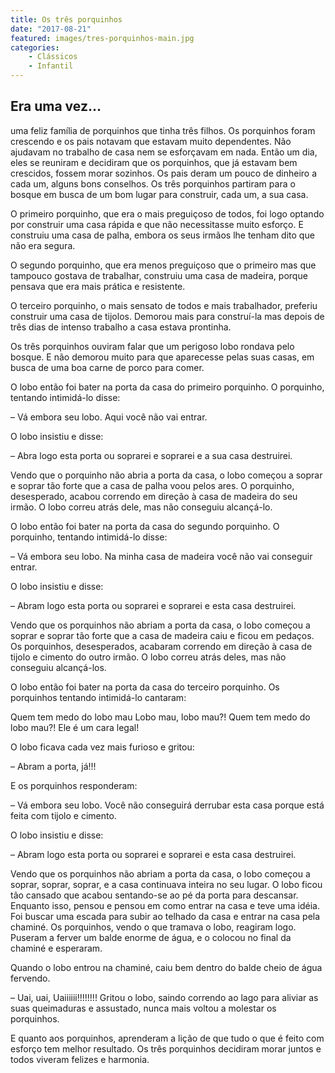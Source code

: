 ```yaml
---
title: Os três porquinhos
date: "2017-08-21"
featured: images/tres-porquinhos-main.jpg
categories:
    - Clássicos
    - Infantil
---
```

## Era uma vez...
uma feliz família de porquinhos que tinha três filhos. Os porquinhos foram crescendo e os pais notavam que estavam muito dependentes. Não ajudavam no trabalho de casa nem se esforçavam em nada. Então um dia, eles se reuniram e decidiram que os porquinhos, que já estavam bem crescidos, fossem morar sozinhos. Os pais deram um pouco de dinheiro a cada um, alguns bons conselhos. Os três porquinhos partiram para o bosque em busca de um bom lugar para construir, cada um, a sua casa.

O primeiro porquinho, que era o mais preguiçoso de todos, foi logo optando por construir uma casa rápida e que não necessitasse muito esforço. E construiu uma casa de palha, embora os seus irmãos lhe tenham dito que não era segura.

O segundo porquinho, que era menos preguiçoso que o primeiro mas que tampouco gostava de trabalhar, construiu uma casa de madeira, porque pensava que era mais prática e resistente.

O terceiro porquinho, o mais sensato de todos e mais trabalhador, preferiu construir uma casa de tijolos. Demorou mais para construí-la mas depois de três dias de intenso trabalho a casa estava prontinha.

Os três porquinhos ouviram falar que um perigoso lobo rondava pelo bosque. E não demorou muito para que aparecesse pelas suas casas, em busca de uma boa carne de porco para comer.

O lobo então foi bater na porta da casa do primeiro porquinho. O porquinho, tentando intimidá-lo disse:

– Vá embora seu lobo. Aqui você não vai entrar.

O lobo insistiu e disse:

– Abra logo esta porta ou soprarei e soprarei e a sua casa destruirei.

Vendo que o porquinho não abria a porta da casa, o lobo começou a soprar e soprar tão forte que a casa de palha voou pelos ares. O porquinho, desesperado, acabou correndo em direção à casa de madeira do seu irmão. O lobo correu atrás dele, mas não conseguiu alcançá-lo.

O lobo então foi bater na porta da casa do segundo porquinho. O porquinho, tentando intimidá-lo disse:

– Vá embora seu lobo. Na minha casa de madeira você não vai conseguir entrar.

O lobo insistiu e disse:

– Abram logo esta porta ou soprarei e soprarei e esta casa destruirei.

Vendo que os porquinhos não abriam a porta da casa, o lobo começou a soprar e soprar tão forte que a casa de madeira caiu e ficou em pedaços. Os porquinhos, desesperados, acabaram correndo em direção à casa de tijolo e cimento do outro irmão. O lobo correu atrás deles, mas não conseguiu alcançá-los.

O lobo então foi bater na porta da casa do terceiro porquinho. Os porquinhos tentando intimidá-lo cantaram:

Quem tem medo do lobo mau
Lobo mau, lobo mau?!
Quem tem medo do lobo mau?!
Ele é um cara legal!

O lobo ficava cada vez mais furioso e gritou:

– Abram a porta, já!!!

E os porquinhos responderam:

– Vá embora seu lobo. Você não conseguirá derrubar esta casa porque está feita com tijolo e cimento.

O lobo insistiu e disse:

– Abram logo esta porta ou soprarei e soprarei e esta casa destruirei.

Vendo que os porquinhos não abriam a porta da casa, o lobo começou a soprar, soprar, soprar, e a casa continuava inteira no seu lugar. O lobo ficou tão cansado que acabou sentando-se ao pé da porta para descansar. Enquanto isso, pensou e pensou em como entrar na casa e teve uma idéia. Foi buscar uma escada para subir ao telhado da casa e entrar na casa pela chaminé. Os porquinhos, vendo o que tramava o lobo, reagiram logo. Puseram a ferver um balde enorme de água, e o colocou no final da chaminé e esperaram.

Quando o lobo entrou na chaminé, caiu bem dentro do balde cheio de água fervendo.

– Uai, uai, Uaiiiiii!!!!!!!! Gritou o lobo, saindo correndo ao lago para aliviar as suas queimaduras e assustado, nunca mais voltou a molestar os porquinhos.

E quanto aos porquinhos, aprenderam a lição de que tudo o que é feito com esforço tem melhor resultado. Os três porquinhos decidiram morar juntos e todos viveram felizes e harmonia.